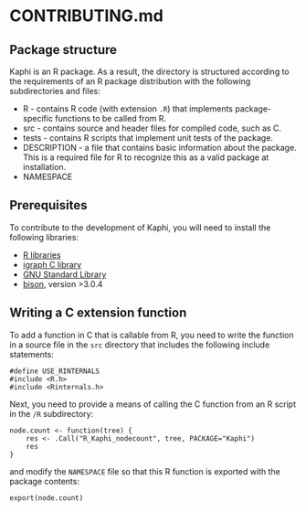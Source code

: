 # CONTRIBUTING.md

## Package structure

Kaphi is an R package.  As a result, the directory is structured according to the requirements of an R package distribution with the following subdirectories and files:
* R - contains R code (with extension `.R`) that implements package-specific functions to be called from R.
* src - contains source and header files for compiled code, such as C.
* tests - contains R scripts that implement unit tests of the package.
* DESCRIPTION - a file that contains basic information about the package.  This is a required file for R to recognize this as a valid package at installation.
* NAMESPACE


## Prerequisites

To contribute to the development of Kaphi, you will need to install the following libraries:

* [R libraries](https://cran.r-project.org/)
* [igraph C library](http://igraph.org/c/)
* [GNU Standard Library](https://www.gnu.org/software/gsl/)
* [bison](https://www.gnu.org/software/bison/), version >3.0.4


## Writing a C extension function

To add a function in C that is callable from R, you need to write the function in a source file in the `src` directory that includes the following include statements:
```
#define USE_RINTERNALS
#include <R.h>
#include <Rinternals.h>
```
Next, you need to provide a means of calling the C function from an R script in the `/R` subdirectory:
```
node.count <- function(tree) {
    res <- .Call("R_Kaphi_nodecount", tree, PACKAGE="Kaphi")
    res
}
```
and modify the `NAMESPACE` file so that this R function is exported with the package contents:
```
export(node.count)
```
